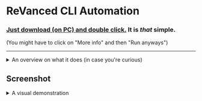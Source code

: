 # ReVanced CLI Automation

### [**Just download (on PC) and double click.**](https://github.com/taku-nm/auto-cli/releases/download/v2.4/auto-cli-v2.4.bat) It is *that* simple.

(You might have to click on "More info" and then "Run anyways")

---

<details>
  <summary>An overview on what it does (in case you're curious)</summary>

Setup:

1. create the revanced-cli folder at the default install location (appdata/local)
2. download input.json - this is used as a config file for tools and apps
3. check and validate curl - download it if needed
4. check and validate portable jdk - download it if needed
5. check and validate revanced tools (cli, patched, integrations) - download them if needed
6. generate a list of available apps to patch based on the input.json

Patching:

1. check the user input, and download the appropiate apk or run the custom routine
2. validate the APK and initiate patching based on the selected

Clean-up:

1. Once patching is completed, rename the patched app to PATCHED_*.apk
2. delete various files and folders that have been dropped by CLI
3. Save a backup of the apk and your keystore to the install path


</details>

## Screenshot
<details>
  <summary>A visual demonstration</summary>

![atuo-cli-2-screen](https://github.com/taku-nm/auto-cli/assets/23640508/7e09c180-ed6d-4567-aefb-61fa6fdf64e3)

</details>

